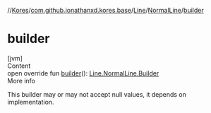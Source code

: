 //[Kores](../../../index.md)/[com.github.jonathanxd.kores.base](../../index.md)/[Line](../index.md)/[NormalLine](index.md)/[builder](builder.md)



# builder  
[jvm]  
Content  
open override fun [builder](builder.md)(): [Line.NormalLine.Builder](-builder/index.md)  
More info  


This builder may or may not accept null values, it depends on implementation.

  



